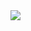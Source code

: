 <img src="https://capsule-render.vercel.app/api?type=soft&color=f0f5b0&height=200&section=header&text=CAU%20IOT&desc=2024120378%20이한빈&descAlignY=70&fontSize=80" />
